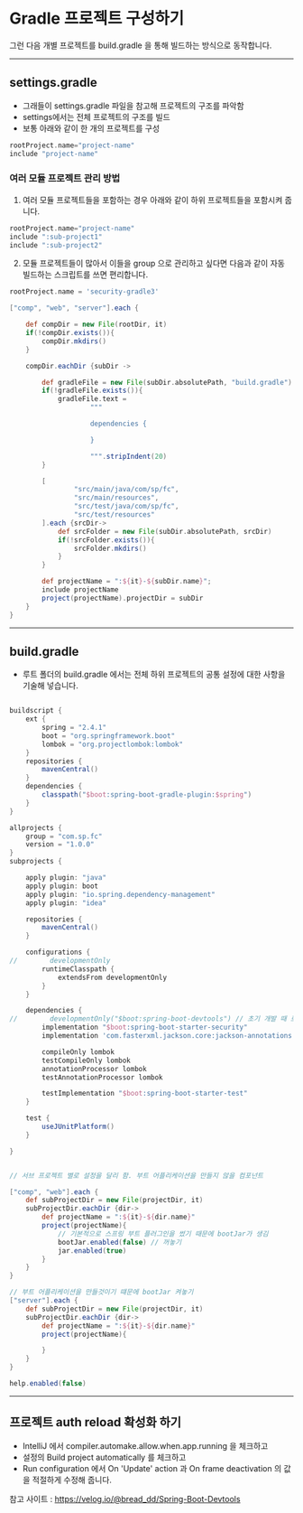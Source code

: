 # Gradle 프로젝트 구성하기

그런 다음 개별 프로젝트를 build.gradle 을 통해 빌드하는 방식으로 동작합니다.

---

## settings.gradle

- 그래들이 settings.gradle 파일을 참고해 프로젝트의 구조를 파악함
- settings에서는 전체 프로젝트의 구조를 빌드
- 보통 아래와 같이 한 개의 프로젝트를 구성

```groovy
rootProject.name="project-name"
include "project-name"
```

### 여러 모듈 프로젝트 관리 방법

1. 여러 모듈 프로젝트들을 포함하는 경우 아래와 같이 하위 프로젝트들을 포함시켜 줍니다.

```groovy
rootProject.name="project-name"
include ":sub-project1"
include ":sub-project2"
```

2. 모듈 프로젝트들이 많아서 이들을 group 으로 관리하고 싶다면 다음과 같이 자동 빌드하는 스크립트를 쓰면 편리합니다.

```groovy
rootProject.name = 'security-gradle3'

["comp", "web", "server"].each {

    def compDir = new File(rootDir, it)
    if(!compDir.exists()){
        compDir.mkdirs()
    }

    compDir.eachDir {subDir ->

        def gradleFile = new File(subDir.absolutePath, "build.gradle")
        if(!gradleFile.exists()){
            gradleFile.text =
                    """

                    dependencies {

                    }

                    """.stripIndent(20)
        }

        [
                "src/main/java/com/sp/fc",
                "src/main/resources",
                "src/test/java/com/sp/fc",
                "src/test/resources"
        ].each {srcDir->
            def srcFolder = new File(subDir.absolutePath, srcDir)
            if(!srcFolder.exists()){
                srcFolder.mkdirs()
            }
        }

        def projectName = ":${it}-${subDir.name}";
        include projectName
        project(projectName).projectDir = subDir
    }
}
```

---

## build.gradle

- 루트 폴더의 build.gradle 에서는 전체 하위 프로젝트의 공통 설정에 대한 사항을 기술해 넣습니다.

```groovy

buildscript {
    ext {
        spring = "2.4.1"
        boot = "org.springframework.boot"
        lombok = "org.projectlombok:lombok"
    }
    repositories {
        mavenCentral()
    }
    dependencies {
        classpath("$boot:spring-boot-gradle-plugin:$spring")
    }
}

allprojects {
    group = "com.sp.fc"
    version = "1.0.0"
}
subprojects {

    apply plugin: "java"
    apply plugin: boot
    apply plugin: "io.spring.dependency-management"
    apply plugin: "idea"

    repositories {
        mavenCentral()
    }

    configurations {
//        developmentOnly
        runtimeClasspath {
            extendsFrom developmentOnly
        }
    }

    dependencies {
//        developmentOnly("$boot:spring-boot-devtools") // 초기 개발 때 로그인에 문제됨
        implementation "$boot:spring-boot-starter-security"
        implementation 'com.fasterxml.jackson.core:jackson-annotations'

        compileOnly lombok
        testCompileOnly lombok
        annotationProcessor lombok
        testAnnotationProcessor lombok

        testImplementation "$boot:spring-boot-starter-test"
    }

    test {
        useJUnitPlatform()
    }

}


// 서브 프로젝트 별로 설정을 달리 함. 부트 어플리케이션을 만들지 않을 컴포넌트

["comp", "web"].each {
    def subProjectDir = new File(projectDir, it)
    subProjectDir.eachDir {dir->
        def projectName = ":${it}-${dir.name}"
        project(projectName){
            // 기본적으로 스프링 부트 플러그인을 썼기 때문에 bootJar가 생김
            bootJar.enabled(false) // 꺼놓기
            jar.enabled(true)
        }
    }
}

// 부트 어플리케이션을 만들것이기 떄문에 bootJar 켜놓기
["server"].each {
    def subProjectDir = new File(projectDir, it)
    subProjectDir.eachDir {dir->
        def projectName = ":${it}-${dir.name}"
        project(projectName){

        }
    }
}

help.enabled(false)

```

---

## 프로젝트 auth reload 확성화 하기

- IntelliJ 에서 compiler.automake.allow.when.app.running 을 체크하고
- 설정의 Build project automatically 를 체크하고
- Run configuration 에서 On 'Update' action 과 On frame deactivation 의 값을 적절하게 수정해 줍니다.

참고 사이트 : https://velog.io/@bread_dd/Spring-Boot-Devtools
